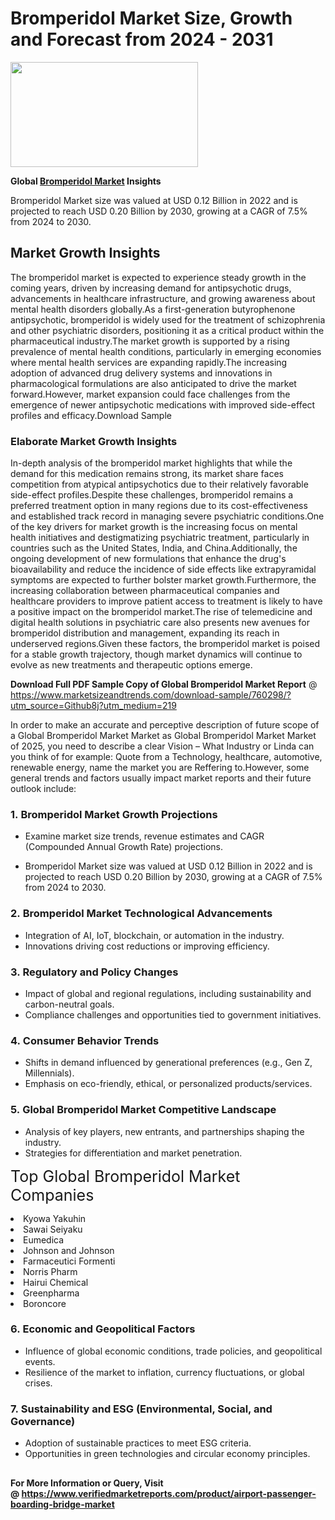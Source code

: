 <H1>Bromperidol Market Size, Growth and Forecast from 2024 - 2031</H1><img class="aligncenter size-medium wp-image-584254" src="https://thirdeyenews.in/wp-content/uploads/2024/09/Global-Market-Research-300x168.jpeg" alt="" width="300" height="168" /><p><strong>Global&nbsp;<a href="https://www.marketsizeandtrends.com/download-sample/760298/?utm_source=Github8j?utm_medium=219">Bromperidol Market</a> Insights</strong></p><p>Bromperidol Market size was valued at USD 0.12 Billion in 2022 and is projected to reach USD 0.20 Billion by 2030, growing at a CAGR of 7.5% from 2024 to 2030.</p><p><h2>Market Growth Insights</h2> <p>The bromperidol market is expected to experience steady growth in the coming years, driven by increasing demand for antipsychotic drugs, advancements in healthcare infrastructure, and growing awareness about mental health disorders globally.As a first-generation butyrophenone antipsychotic, bromperidol is widely used for the treatment of schizophrenia and other psychiatric disorders, positioning it as a critical product within the pharmaceutical industry.The market growth is supported by a rising prevalence of mental health conditions, particularly in emerging economies where mental health services are expanding rapidly.The increasing adoption of advanced drug delivery systems and innovations in pharmacological formulations are also anticipated to drive the market forward.However, market expansion could face challenges from the emergence of newer antipsychotic medications with improved side-effect profiles and efficacy.Download Sample <h3>Elaborate Market Growth Insights</h3> <p>In-depth analysis of the bromperidol market highlights that while the demand for this medication remains strong, its market share faces competition from atypical antipsychotics due to their relatively favorable side-effect profiles.Despite these challenges, bromperidol remains a preferred treatment option in many regions due to its cost-effectiveness and established track record in managing severe psychiatric conditions.One of the key drivers for market growth is the increasing focus on mental health initiatives and destigmatizing psychiatric treatment, particularly in countries such as the United States, India, and China.Additionally, the ongoing development of new formulations that enhance the drug's bioavailability and reduce the incidence of side effects like extrapyramidal symptoms are expected to further bolster market growth.Furthermore, the increasing collaboration between pharmaceutical companies and healthcare providers to improve patient access to treatment is likely to have a positive impact on the bromperidol market.The rise of telemedicine and digital health solutions in psychiatric care also presents new avenues for bromperidol distribution and management, expanding its reach in underserved regions.Given these factors, the bromperidol market is poised for a stable growth trajectory, though market dynamics will continue to evolve as new treatments and therapeutic options emerge.</p><p><span class=""><strong>Download Full PDF Sample Copy of Global Bromperidol Market Report</strong> @ <a href="https://www.marketsizeandtrends.com/download-sample/760298/?utm_source=Github8j?utm_medium=219" target="_blank">https://www.marketsizeandtrends.com/download-sample/760298/?utm_source=Github8j?utm_medium=219</a></span></p><p>In order to make an accurate and perceptive description of future scope of a Global&nbsp;Bromperidol Market Market as Global&nbsp;Bromperidol Market Market of 2025, you need to describe a clear Vision &ndash; What Industry or Linda can you think of for example: Quote from a Technology, healthcare, automotive, renewable energy, name the market you are Reffering to.However, some general trends and factors usually impact market reports and their future outlook include:</p><h3>1.&nbsp;<strong>Bromperidol Market Growth Projections</strong></h3><ul><li>Examine market size trends, revenue estimates and CAGR (Compounded Annual Growth Rate) projections.</li><li><p>Bromperidol Market size was valued at USD 0.12 Billion in 2022 and is projected to reach USD 0.20 Billion by 2030, growing at a CAGR of 7.5% from 2024 to 2030.</p></li></ul><h3>2.&nbsp;<strong>Bromperidol Market Technological Advancements</strong></h3><ul><li>Integration of AI, IoT, blockchain, or automation in the industry.</li><li>Innovations driving cost reductions or improving efficiency.</li></ul><h3>3.&nbsp;<strong>Regulatory and Policy Changes</strong></h3><ul><li>Impact of global and regional regulations, including sustainability and carbon-neutral goals.</li><li>Compliance challenges and opportunities tied to government initiatives.</li></ul><h3>4.&nbsp;<strong>Consumer Behavior Trends</strong></h3><ul><li>Shifts in demand influenced by generational preferences (e.g., Gen Z, Millennials).</li><li>Emphasis on eco-friendly, ethical, or personalized products/services.</li></ul><h3>5.&nbsp;<strong>Global Bromperidol Market Competitive Landscape</strong></h3><ul><li>Analysis of key players, new entrants, and partnerships shaping the industry.</li><li>Strategies for differentiation and market penetration.</li></ul><p data-pm-slice="1 1 []"><span style="color: inherit; font-family: inherit; font-size: 25px;">Top Global Bromperidol Market Companies</span></p><div class="" data-test-id=""><p><li>Kyowa Yakuhin</li><li> Sawai Seiyaku</li><li> Eumedica</li><li> Johnson and Johnson</li><li> Farmaceutici Formenti</li><li> Norris Pharm</li><li> Hairui Chemical</li><li> Greenpharma</li><li> Boroncore</li></p></div><h3>6.&nbsp;<strong>Economic and Geopolitical Factors</strong></h3><ul><li>Influence of global economic conditions, trade policies, and geopolitical events.</li><li>Resilience of the market to inflation, currency fluctuations, or global crises.</li></ul><h3>7.&nbsp;<strong>Sustainability and ESG (Environmental, Social, and Governance)</strong></h3><ul><li>Adoption of sustainable practices to meet ESG criteria.</li><li>Opportunities in green technologies and circular economy principles.</li></ul><h2><strong style="font-size: 14px;">For More Information or Query, Visit @&nbsp;</strong><a style="background-color: #ffffff; font-size: 14px;" href="https://www.marketsizeandtrends.com/report/bromperidol-market/" target="_blank">https://www.verifiedmarketreports.com/product/airport-passenger-boarding-bridge-market</a></h2>